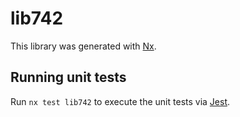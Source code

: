 # lib742

This library was generated with [Nx](https://nx.dev).

## Running unit tests

Run `nx test lib742` to execute the unit tests via [Jest](https://jestjs.io).
